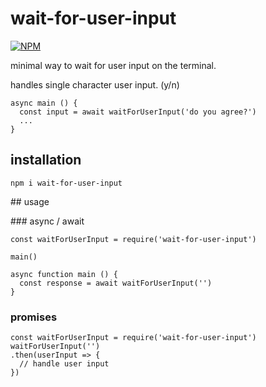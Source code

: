 # wait-for-user-input

[![NPM](https://nodei.co/npm/wait-for-user-input.png)](https://npmjs.org/package/wait-for-user-input)

minimal way to wait for user input on the terminal.

handles single character user input. (y/n)

```
async main () {
  const input = await waitForUserInput('do you agree?')
  ...
}
```

## installation

```
npm i wait-for-user-input
```


## usage

### async / await

```
const waitForUserInput = require('wait-for-user-input')

main()

async function main () {
  const response = await waitForUserInput('')
}
```

### promises

```
const waitForUserInput = require('wait-for-user-input')
waitForUserInput('')
.then(userInput => {
  // handle user input
})
```